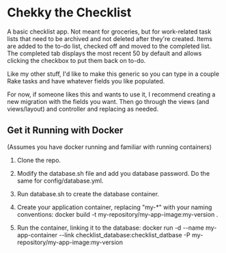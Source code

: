 # Chekky the Checklist

A basic checklist app.  Not meant for groceries, but for work-related task
lists that need to be archived and not deleted after they're created.
Items are added to the to-do list, checked off and moved to the completed list.
The completed tab displays the most recent 50 by default and allows clicking
the checkbox to put them back on to-do.

Like my other stuff, I'd like to make this generic so you can type in a couple
Rake tasks and have whatever fields you like populated.

For now, if someone likes this and wants to use it, I recommend creating a new
migration with the fields you want.  Then go through the views (and
views/layout) and controller and replacing as needed.

## Get it Running with Docker
(Assumes you have docker running and familiar with running containers)

1. Clone the repo.

2. Modify the database.sh file and add you database password.  Do the same for
config/database.yml.

3. Run database.sh to create the database container.

4. Create your application container, replacing "my-\*" with your naming
conventions:
    docker build -t my-repository/my-app-image:my-version .

5. Run the container, linking it to the database:
    docker run -d --name my-app-container --link
    checklist_database:checklist_datbase -P my-repository/my-app-image:my-version
